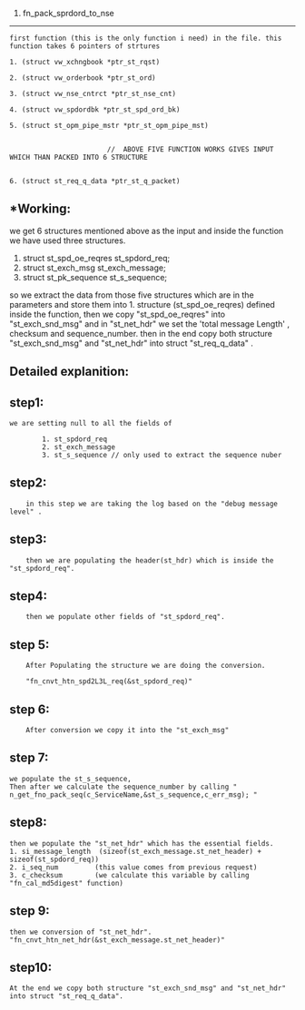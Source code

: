
1. fn_pack_sprdord_to_nse
-------------------------
    first function (this is the only function i need) in the file. this function takes 6 pointers of strtures 
                                                                         1. (struct vw_xchngbook *ptr_st_rqst)
                                                                         2. (struct vw_orderbook *ptr_st_ord)
                                                                         3. (struct vw_nse_cntrct *ptr_st_nse_cnt)
                                                                         4. (struct vw_spdordbk *ptr_st_spd_ord_bk)
                                                                         5. (struct st_opm_pipe_mstr *ptr_st_opm_pipe_mst)


                            //  ABOVE FIVE FUNCTION WORKS GIVES INPUT WHICH THAN PACKED INTO 6 STRUCTURE 

                                                                         6. (struct st_req_q_data *ptr_st_q_packet)

*Working:
---------


we get 6 structures mentioned above as the input and inside the function we have used three structures. 

1. struct st_spd_oe_reqres st_spdord_req;
2. struct st_exch_msg st_exch_message;
3. struct st_pk_sequence st_s_sequence;

so we extract the data from those five structures which are in the parameters and store them into 1. structure (st_spd_oe_reqres) defined inside the function, then we copy "st_spd_oe_reqres" into "st_exch_snd_msg" and in "st_net_hdr" we set the 'total message Length' , checksum and sequence_number.
then in the end copy both structure "st_exch_snd_msg" and "st_net_hdr" into struct "st_req_q_data" .

Detailed explanition:
--------------------

step1:
------

    we are setting null to all the fields of 

            1. st_spdord_req
            2. st_exch_message
            3. st_s_sequence // only used to extract the sequence nuber

step2:
------
        in this step we are taking the log based on the "debug message level" .

step3:
------
        then we are populating the header(st_hdr) which is inside the "st_spdord_req".

step4:
------
        then we populate other fields of "st_spdord_req".

step 5:
-------
        After Populating the structure we are doing the conversion.

        "fn_cnvt_htn_spd2L3L_req(&st_spdord_req)"

step 6:
-------
        After conversion we copy it into the "st_exch_msg"

step 7:
-------
    we populate the st_s_sequence,
    Then after we calculate the sequence_number by calling " n_get_fno_pack_seq(c_ServiceName,&st_s_sequence,c_err_msg); "

step8:
------ 
    then we populate the "st_net_hdr" which has the essential fields.
    1. si_message_length  (sizeof(st_exch_message.st_net_header) + sizeof(st_spdord_req))
	2. i_seq_num         (this value comes from previous request)
	3. c_checksum        (we calculate this variable by calling "fn_cal_md5digest" function)

step 9:
-------
    then we conversion of "st_net_hdr".
    "fn_cnvt_htn_net_hdr(&st_exch_message.st_net_header)"

step10:
-------
    At the end we copy both structure "st_exch_snd_msg" and "st_net_hdr" into struct "st_req_q_data".

